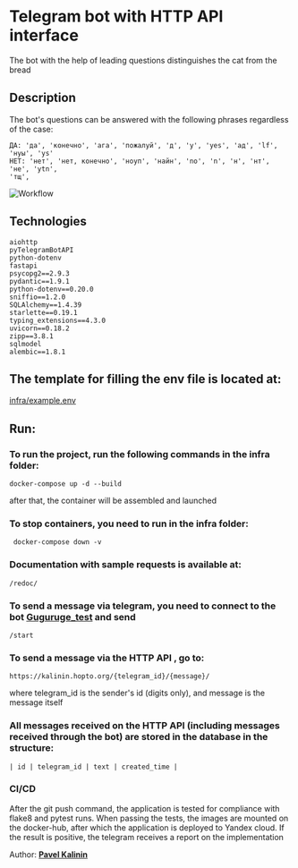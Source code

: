 # Telegram bot with HTTP API interface

The bot with the help of leading questions distinguishes the cat from the bread

## Description

The bot's questions can be answered with the following phrases regardless of the case:

    ДА: 'да', 'конечно', 'ага', 'пожалуй', 'д', 'y', 'yes', 'ад', 'lf', 'нуы', 'ys'
    НЕТ: 'нет', 'нет, конечно', 'ноуп', 'найн', 'no', 'n', 'н', 'нт', 'не', 'ytn',
    'тщ',

![Workflow](https://github.com/Pavelkalininn/fastapi_telegram_bot_ci_cd/actions/workflows/bot_workflow.yml/badge.svg)

## Technologies

    aiohttp
    pyTelegramBotAPI
    python-dotenv
    fastapi
    psycopg2==2.9.3
    pydantic==1.9.1
    python-dotenv==0.20.0
    sniffio==1.2.0
    SQLAlchemy==1.4.39
    starlette==0.19.1
    typing_extensions==4.3.0
    uvicorn==0.18.2
    zipp==3.8.1
    sqlmodel
    alembic==1.8.1

## The template for filling the env file is located at:

[infra/example.env](./infra/example.env)

## Run:

### To run the project, run the following commands in the infra folder:
    
    docker-compose up -d --build
    
after that, the container will be assembled and launched


### To stop containers, you need to run in the infra folder:

     docker-compose down -v


### Documentation with sample requests is available at:

    /redoc/

### To send a message via telegram, you need to connect to the bot [Guguruge_test](https://t.me/Guguruge_test_bot ) and send

    /start

### To send a message via the HTTP API , go to:

    https://kalinin.hopto.org/{telegram_id}/{message}/

where telegram_id is the sender's id (digits only), and message is the message itself


### All messages received on the HTTP API (including messages received through the bot) are stored in the database in the structure:

    | id | telegram_id | text | created_time |

### CI/CD
After the git push command, the application is tested for compliance with flake8 and pytest runs.
When passing the tests, the images are mounted on the docker-hub, after which the application is deployed to Yandex cloud.
If the result is positive, the telegram receives a report on the implementation


Author: [__Pavel Kalinin__](https://github.com/Pavelkalininn)
